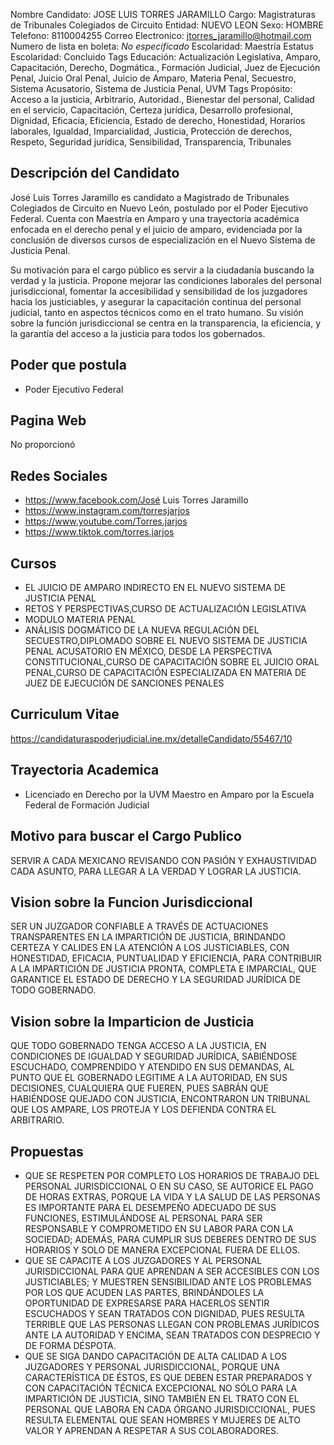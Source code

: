 Nombre Candidato: JOSE LUIS TORRES JARAMILLO
Cargo: Magistraturas de Tribunales Colegiados de Circuito
Entidad: NUEVO LEON
Sexo: HOMBRE
Telefono: 8110004255
Correo Electronico: jtorres_jaramillo@hotmail.com
Numero de lista en boleta: *No especificado*
Escolaridad: Maestría
Estatus Escolaridad: Concluido
Tags Educación: Actualización Legislativa, Amparo, Capacitación, Derecho, Dogmática., Formación Judicial, Juez de Ejecución Penal, Juicio Oral Penal, Juicio de Amparo, Materia Penal, Secuestro, Sistema Acusatorio, Sistema de Justicia Penal, UVM
Tags Propósito: Acceso a la justicia, Arbitrario, Autoridad., Bienestar del personal, Calidad en el servicio, Capacitación, Certeza jurídica, Desarrollo profesional, Dignidad, Eficacia, Eficiencia, Estado de derecho, Honestidad, Horarios laborales, Igualdad, Imparcialidad, Justicia, Protección de derechos, Respeto, Seguridad jurídica, Sensibilidad, Transparencia, Tribunales


## Descripción del Candidato 

José Luis Torres Jaramillo es candidato a Magistrado de Tribunales Colegiados de Circuito en Nuevo León, postulado por el Poder Ejecutivo Federal. Cuenta con Maestría en Amparo y una trayectoria académica enfocada en el derecho penal y el juicio de amparo, evidenciada por la conclusión de diversos cursos de especialización en el Nuevo Sistema de Justicia Penal.

Su motivación para el cargo público es servir a la ciudadanía buscando la verdad y la justicia. Propone mejorar las condiciones laborales del personal jurisdiccional, fomentar la accesibilidad y sensibilidad de los juzgadores hacia los justiciables, y asegurar la capacitación continua del personal judicial, tanto en aspectos técnicos como en el trato humano. Su visión sobre la función jurisdiccional se centra en la transparencia, la eficiencia, y la garantía del acceso a la justicia para todos los gobernados.


## Poder que postula

- Poder Ejecutivo Federal


## Pagina Web

No proporcionó


## Redes Sociales

- https://www.facebook.com/José Luis Torres Jaramillo
- https://www.instagram.com/torresjarjos
- https://www.youtube.com/Torres.jarjos
- https://www.tiktok.com/torres.jarjos


## Cursos

- EL JUICIO DE AMPARO INDIRECTO EN EL NUEVO SISTEMA DE JUSTICIA PENAL
- RETOS Y PERSPECTIVAS,CURSO DE ACTUALIZACIÓN LEGISLATIVA
- MODULO MATERIA PENAL
- ANÁLISIS DOGMÁTICO DE LA NUEVA REGULACIÓN DEL SECUESTRO,DIPLOMADO SOBRE EL NUEVO SISTEMA DE JUSTICIA PENAL ACUSATORIO EN MÉXICO, DESDE LA PERSPECTIVA CONSTITUCIONAL,CURSO DE CAPACITACIÓN  SOBRE EL JUICIO ORAL PENAL,CURSO DE CAPACITACIÓN ESPECIALIZADA EN MATERIA DE JUEZ DE EJECUCIÓN DE SANCIONES PENALES


## Curriculum Vitae

https://candidaturaspoderjudicial.ine.mx/detalleCandidato/55467/10


## Trayectoria Academica

- Licenciado en Derecho por la UVM Maestro en Amparo por la Escuela Federal de Formación Judicial


## Motivo para buscar el Cargo Publico

SERVIR A CADA MEXICANO REVISANDO CON PASIÓN Y EXHAUSTIVIDAD CADA ASUNTO, PARA LLEGAR A LA VERDAD Y LOGRAR LA JUSTICIA.


## Vision sobre la Funcion Jurisdiccional

SER UN JUZGADOR CONFIABLE A TRAVÉS DE ACTUACIONES TRANSPARENTES EN LA IMPARTICIÓN DE JUSTICIA, BRINDANDO CERTEZA Y CALIDES EN LA ATENCIÓN A LOS JUSTICIABLES, CON HONESTIDAD, EFICACIA, PUNTUALIDAD Y EFICIENCIA, PARA CONTRIBUIR A LA IMPARTICIÓN DE JUSTICIA PRONTA, COMPLETA E IMPARCIAL, QUE GARANTICE EL ESTADO DE DERECHO Y LA SEGURIDAD JURÍDICA DE TODO GOBERNADO.


## Vision sobre la Imparticion de Justicia

QUE TODO GOBERNADO TENGA ACCESO A LA JUSTICIA, EN CONDICIONES DE IGUALDAD Y SEGURIDAD JURÍDICA, SABIÉNDOSE ESCUCHADO, COMPRENDIDO Y ATENDIDO EN SUS DEMANDAS, AL PUNTO QUE EL GOBERNADO LEGITIME A LA AUTORIDAD, EN SUS DECISIONES, CUALQUIERA QUE FUEREN, PUES SABRÁN QUE HABIÉNDOSE QUEJADO CON JUSTICIA, ENCONTRARON UN TRIBUNAL QUE LOS AMPARE, LOS PROTEJA Y LOS DEFIENDA CONTRA EL ARBITRARIO.


## Propuestas

- QUE SE RESPETEN POR COMPLETO LOS HORARIOS DE TRABAJO DEL PERSONAL JURISDICCIONAL O EN SU CASO, SE AUTORICE EL PAGO DE HORAS EXTRAS, PORQUE LA VIDA Y LA SALUD DE LAS PERSONAS ES IMPORTANTE PARA EL DESEMPEÑO ADECUADO DE SUS FUNCIONES, ESTIMULÁNDOSE AL PERSONAL PARA SER RESPONSABLE Y COMPROMETIDO EN SU LABOR PARA CON LA SOCIEDAD; ADEMÁS, PARA CUMPLIR SUS DEBERES DENTRO DE SUS HORARIOS Y SOLO DE MANERA EXCEPCIONAL FUERA DE ELLOS.
- QUE SE CAPACITE A LOS JUZGADORES Y AL PERSONAL JURISDICCIONAL PARA QUE APRENDAN A SER ACCESIBLES CON LOS JUSTICIABLES; Y MUESTREN SENSIBILIDAD ANTE LOS PROBLEMAS POR LOS QUE ACUDEN LAS PARTES, BRINDÁNDOLES LA OPORTUNIDAD DE EXPRESARSE PARA HACERLOS SENTIR ESCUCHADOS Y SEAN TRATADOS CON DIGNIDAD, PUES RESULTA TERRIBLE QUE LAS PERSONAS LLEGAN CON PROBLEMAS JURÍDICOS ANTE LA AUTORIDAD Y ENCIMA, SEAN TRATADOS CON DESPRECIO Y DE FORMA DÉSPOTA.
- QUE SE SIGA DANDO CAPACITACIÓN DE ALTA CALIDAD A LOS JUZGADORES Y PERSONAL JURISDICCIONAL, PORQUE UNA CARACTERÍSTICA DE ÉSTOS, ES QUE DEBEN ESTAR PREPARADOS Y CON CAPACITACIÓN TÉCNICA EXCEPCIONAL NO SÓLO PARA LA IMPARTICIÓN DE JUSTICIA, SINO TAMBIÉN EN EL TRATO CON EL PERSONAL QUE LABORA EN CADA ÓRGANO JURISDICCIONAL, PUES RESULTA ELEMENTAL QUE SEAN HOMBRES Y MUJERES DE ALTO VALOR Y APRENDAN A RESPETAR A SUS COLABORADORES.

